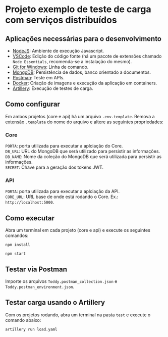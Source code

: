 # Projeto exemplo de teste de carga com serviços distribuídos

## Aplicações necessárias para o desenvolvimento

- [NodeJS](https://nodejs.org/en/): Ambiente de execução Javascript.
- [VSCode](https://code.visualstudio.com/): Edição do código fonte (há um pacote de extensões chamado `Node Essentials`, recomenda-se a instalação do mesmo).
- [Git for Windows](https://gitforwindows.org/): Linha de comando.
- [MongoDB](https://www.mongodb.com/try/download/community): Persistência de dados, banco orientado a documentos.
- [Postman](https://www.postman.com/): Teste em APIs.
- [Docker](https://www.docker.com/products/docker-desktop): Criação de imagens e execução da aplicação em containers.
- [Artillery](https://artillery.io/): Execução de testes de carga.

## Como configurar

Em ambos projetos (core e api) há um arquivo `.env.template`. Remova a extensão `.template` do nome do arquivo e altere as seguintes propriedades:

### Core

`PORTA`: porta utilizada para executar a aplciação do Core.  
`DB_URL`: URL do MongoDB que será utilizado para persistir as informações.  
`DB_NAME`: Nome da coleção do MongoDB que será utilizada para persistir as informações.  
`SECRET`: Chave para a geração dos tokens JWT.  

### API

`PORTA`: porta utilizada para executar a aplciação da API.  
`CORE_URL`: URL base de onde está rodando o Core. Ex.: `http://localhost:5000`.  

## Como executar

Abra um terminal em cada projeto (core e api) e execute os seguintes comandos:

```
npm install
```

```
npm start
```

## Testar via Postman

Importe os arquivos `Toddy.postman_collection.json` e `Toddy.postman_environment.json`.

## Testar carga usando o Artillery

Com os projetos rodando, abra um terminal na pasta `test` e execute o comando abaixo:

```
artillery run load.yaml
```